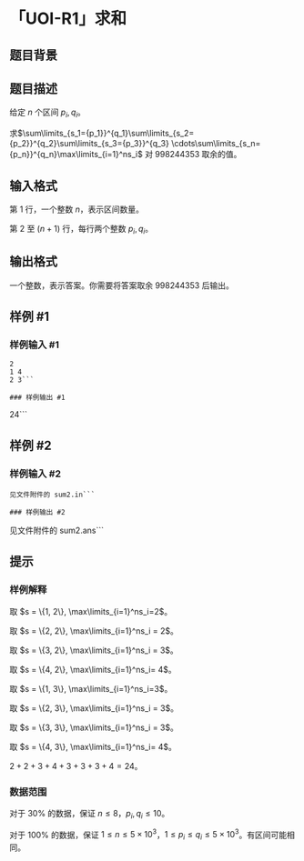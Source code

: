 # 「UOI-R1」求和

## 题目背景



## 题目描述

给定 $n$ 个区间 $p_i, q_i$。

求$\sum\limits_{s_1={p_1}}^{q_1}\sum\limits_{s_2={p_2}}^{q_2}\sum\limits_{s_3={p_3}}^{q_3} \cdots\sum\limits_{s_n={p_n}}^{q_n}\max\limits_{i=1}^ns_i$ 对 $998244353$ 取余的值。

## 输入格式

第 $1$ 行，一个整数 $n$，表示区间数量。

第 $2$ 至 $(n+1)$ 行，每行两个整数 $p_i,q_i$。

## 输出格式

一个整数，表示答案。你需要将答案取余 $998244353$ 后输出。

## 样例 #1

### 样例输入 #1
```
2
1 4
2 3```

### 样例输出 #1

```
24```

## 样例 #2

### 样例输入 #2
```
见文件附件的 sum2.in```

### 样例输出 #2

```
见文件附件的 sum2.ans```

## 提示

### 样例解释

取 $s = \{1, 2\}, \max\limits_{i=1}^ns_i=2$。

取 $s = \{2, 2\}, \max\limits_{i=1}^ns_i = 2$。

取 $s = \{3, 2\}, \max\limits_{i=1}^ns_i = 3$。

取 $s = \{4, 2\}, \max\limits_{i=1}^ns_i= 4$。

取 $s = \{1, 3\}, \max\limits_{i=1}^ns_i=3$。

取 $s = \{2, 3\}, \max\limits_{i=1}^ns_i = 3$。

取 $s = \{3, 3\}, \max\limits_{i=1}^ns_i = 3$。

取 $s = \{4, 3\}, \max\limits_{i=1}^ns_i= 4$。

$2+2+3+4+3+3+3+4 = 24$。

### 数据范围

对于 $30\%$ 的数据，保证 $n \leq 8$，$p_i, q_i \leq 10$。

对于 $100\%$ 的数据，保证 $1 \leq n \leq 5 \times 10^3$，$1 \leq p_i \leq q_i \leq 5 \times 10^3$。有区间可能相同。

